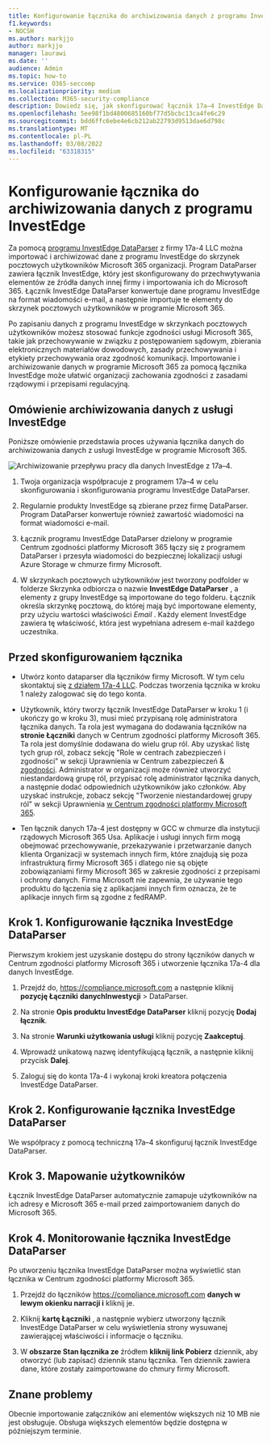 ```yaml
---
title: Konfigurowanie łącznika do archiwizowania danych z programu InvestEdge w Microsoft 365
f1.keywords:
- NOCSH
ms.author: markjjo
author: markjjo
manager: laurawi
ms.date: ''
audience: Admin
ms.topic: how-to
ms.service: O365-seccomp
ms.localizationpriority: medium
ms.collection: M365-security-compliance
description: Dowiedz się, jak skonfigurować łącznik 17a–4 InvestEdge DataParser i używać go do importowania i archiwizowania danych z programu InvestEdge w Microsoft 365.
ms.openlocfilehash: 5ee98f1bd4800685160bf77d5bcbc13ca4fe6c29
ms.sourcegitcommit: bdd6ffc6ebe4e6cb212ab22793d9513dae6d798c
ms.translationtype: MT
ms.contentlocale: pl-PL
ms.lasthandoff: 03/08/2022
ms.locfileid: "63318315"
---
```

# <a name="set-up-a-connector-to-archive-investedge-data"></a>Konfigurowanie łącznika do archiwizowania danych z programu InvestEdge

Za pomocą [programu InvestEdge DataParser](https://www.17a-4.com/investedge-dataparser/) z firmy 17a-4 LLC można importować i archiwizować dane z programu InvestEdge do skrzynek pocztowych użytkowników Microsoft 365 organizacji. Program DataParser zawiera łącznik InvestEdge, który jest skonfigurowany do przechwytywania elementów ze źródła danych innej firmy i importowania ich do Microsoft 365. Łącznik InvestEdge DataParser konwertuje dane programu InvestEdge na format wiadomości e-mail, a następnie importuje te elementy do skrzynek pocztowych użytkowników w programie Microsoft 365.

Po zapisaniu danych z programu InvestEdge w skrzynkach pocztowych użytkowników możesz stosować funkcje zgodności usługi Microsoft 365, takie jak przechowywanie w związku z postępowaniem sądowym, zbierania elektronicznych materiałów dowodowych, zasady przechowywania i etykiety przechowywania oraz zgodność komunikacji. Importowanie i archiwizowanie danych w programie Microsoft 365 za pomocą łącznika InvestEdge może ułatwić organizacji zachowania zgodności z zasadami rządowymi i przepisami regulacyjną.

## <a name="overview-of-archiving-investedge-data"></a>Omówienie archiwizowania danych z usługi InvestEdge

Poniższe omówienie przedstawia proces używania łącznika danych do archiwizowania danych z usługi InvestEdge w programie Microsoft 365.

![Archiwizowanie przepływu pracy dla danych InvestEdge z 17a–4.](../media/InvestEdgeDataParserConnectorWorkflow.png)

1. Twoja organizacja współpracuje z programem 17a–4 w celu skonfigurowania i skonfigurowania programu InvestEdge DataParser.

2. Regularnie produkty InvestEdge są zbierane przez firmę DataParser. Program DataParser konwertuje również zawartość wiadomości na format wiadomości e-mail.

3. Łącznik programu InvestEdge DataParser dzielony w programie Centrum zgodności platformy Microsoft 365 łączy się z programem DataParser i przesyła wiadomości do bezpiecznej lokalizacji usługi Azure Storage w chmurze firmy Microsoft.

4. W skrzynkach pocztowych użytkowników jest tworzony podfolder w folderze Skrzynka odbiorcza o nazwie **InvestEdge DataParser** , a elementy z grupy InvestEdge są importowane do tego folderu. Łącznik określa skrzynkę pocztową, do której mają być importowane elementy, przy użyciu wartości właściwości *Email* . Każdy element InvestEdge zawiera tę właściwość, która jest wypełniana adresem e-mail każdego uczestnika.

## <a name="before-you-set-up-a-connector"></a>Przed skonfigurowaniem łącznika

- Utwórz konto dataparser dla łączników firmy Microsoft. W tym celu skontaktuj się [z działem 17a-4 LLC](https://www.17a-4.com/contact/). Podczas tworzenia łącznika w kroku 1 należy zalogować się do tego konta.

- Użytkownik, który tworzy łącznik InvestEdge DataParser w kroku 1 (i ukończy go w kroku 3), musi mieć przypisaną rolę administratora łącznika danych. Ta rola jest wymagana do dodawania łączników na **stronie Łączniki** danych w Centrum zgodności platformy Microsoft 365. Ta rola jest domyślnie dodawana do wielu grup ról. Aby uzyskać listę tych grup ról, zobacz sekcję "Role w centrach zabezpieczeń i zgodności" w sekcji Uprawnienia w Centrum zabezpieczeń & [zgodności](../security/office-365-security/permissions-in-the-security-and-compliance-center.md#roles-in-the-security--compliance-center). Administrator w organizacji może również utworzyć niestandardową grupę ról, przypisać rolę administrator łącznika danych, a następnie dodać odpowiednich użytkowników jako członków. Aby uzyskać instrukcje, zobacz sekcję "Tworzenie niestandardowej grupy ról" w sekcji Uprawnienia [w Centrum zgodności platformy Microsoft 365](microsoft-365-compliance-center-permissions.md#create-a-custom-role-group).

- Ten łącznik danych 17a-4 jest dostępny w GCC w chmurze dla instytucji rządowych Microsoft 365 Usa. Aplikacje i usługi innych firm mogą obejmować przechowywanie, przekazywanie i przetwarzanie danych klienta Organizacji w systemach innych firm, które znajdują się poza infrastrukturą firmy Microsoft 365 i dlatego nie są objęte zobowiązaniami firmy Microsoft 365 w zakresie zgodności z przepisami i ochrony danych. Firma Microsoft nie zapewnia, że używanie tego produktu do łączenia się z aplikacjami innych firm oznacza, że te aplikacje innych firm są zgodne z fedRAMP.

## <a name="step-1-set-up-a-investedge-dataparser-connector"></a>Krok 1. Konfigurowanie łącznika InvestEdge DataParser

Pierwszym krokiem jest uzyskanie dostępu do strony łączników danych w Centrum zgodności platformy Microsoft 365 i utworzenie łącznika 17a-4 dla danych InvestEdge.

1. Przejdź do, <https://compliance.microsoft.com> a następnie kliknij **pozycję Łączniki** **danychInwestycji** >  DataParser.

2. Na stronie **Opis produktu InvestEdge DataParser** kliknij pozycję **Dodaj łącznik**.

3. Na stronie **Warunki użytkowania usługi** kliknij pozycję **Zaakceptuj**.

4. Wprowadź unikatową nazwę identyfikującą łącznik, a następnie kliknij przycisk **Dalej**.

5. Zaloguj się do konta 17a-4 i wykonaj kroki kreatora połączenia InvestEdge DataParser.

## <a name="step-2-configure-the-investedge-dataparser-connector"></a>Krok 2. Konfigurowanie łącznika InvestEdge DataParser

We współpracy z pomocą techniczną 17a–4 skonfiguruj łącznik InvestEdge DataParser.

## <a name="step-3-map-users"></a>Krok 3. Mapowanie użytkowników

Łącznik InvestEdge DataParser automatycznie zamapuje użytkowników na ich adresy e Microsoft 365 e-mail przed zaimportowaniem danych do Microsoft 365.

## <a name="step-4-monitor-the-investedge-dataparser-connector"></a>Krok 4. Monitorowanie łącznika InvestEdge DataParser

Po utworzeniu łącznika InvestEdge DataParser można wyświetlić stan łącznika w Centrum zgodności platformy Microsoft 365.

1. Przejdź do łączników <https://compliance.microsoft.com> **danych w lewym okienku narracji i** kliknij je.

2. Kliknij **kartę Łączniki** , a następnie wybierz utworzony łącznik InvestEdge DataParser w celu wyświetlenia strony wysuwanej zawierającej właściwości i informacje o łączniku.

3. W **obszarze Stan łącznika ze** źródłem **kliknij link Pobierz** dziennik, aby otworzyć (lub zapisać) dziennik stanu łącznika. Ten dziennik zawiera dane, które zostały zaimportowane do chmury firmy Microsoft.

## <a name="known-issues"></a>Znane problemy

Obecnie importowanie załączników ani elementów większych niż 10 MB nie jest obsługuje. Obsługa większych elementów będzie dostępna w późniejszym terminie.
